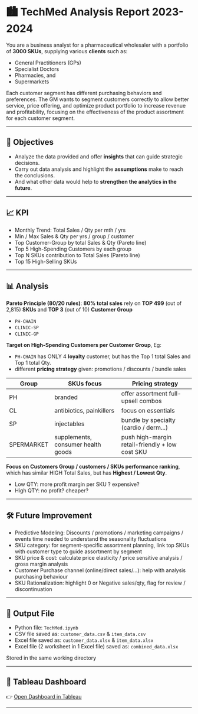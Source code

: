 # 🏙️ TechMed Analysis Report 2023-2024
You are a business analyst for a pharmaceutical wholesaler with a portfolio of **3000 SKUs**, supplying various **clients** such as:
- General Practitioners (GPs)
- Specialist Doctors
- Pharmacies, and
- Supermarkets

Each customer segment has different purchasing behaviors and preferences. The GM wants to segment customers correctly to allow better service, price offering, and optimize product portfolio to increase revenue and profitability, focusing on the effectiveness of the product assortment for each customer segment.

---

##  🧼 Objectives

- Analyze the data provided and offer **insights** that can guide strategic decisions.
- Carry out data analysis and highlight the **assumptions** make to reach the conclusions.
- And what other data would help to **strengthen the analytics in the future**.

---

## 📈 KPI

- Monthly Trend: Total Sales / Qty per mth / yrs
- Min / Max Sales & Qty per yrs / group / customer
- Top Customer-Group by total Sales & Qty (Pareto line)
- Top 5 High-Spending Customers by each group
- Top N SKUs contribution to Total Sales (Pareto line)
- Top 15 High-Selling SKUs

---

## 📊 Analysis

**Pareto Principle (80/20 rules)**: **80% total sales** rely on **TOP 499** (out of 2,815) **SKUs** and **TOP 3** (out of 10) **Customer Group**
- `PH-CHAIN`
- `CLINIC-SP`
- `CLINIC-GP`

**Target on High-Spending Customers per Customer Group**, Eg:
- `PH-CHAIN` has ONLY 4 **loyalty** customer, but has the Top 1 total Sales and Top 1 total Qty.
- different **pricing strategy** given: promotions / discounts / bundle sales
  
| Group     | SKUs focus                         | Pricing strategy                                 |
|-----------|------------------------------------|--------------------------------------------------|
| PH        | branded                            | offer assortment full-upsell combos              | 
| CL        | antibiotics, painkillers           | focus on essentials                              | 
| SP        | injectables                        | bundle by specialty (cardio / derm...)           | 
| SPERMARKET| supplements, consumer health goods | push high-margin retail-friendly + low cost SKU  |


**Focus on Customers Group / customers / SKUs performance ranking**, which has similar HIGH Total Sales, but has **Highest / Lowest Qty**.
- Low QTY: more profit margin per SKU ? expensive?
- High QTY: no profit? cheaper? 

---

## 🛠 Future Improvement

- Predictive Modeling: Discounts / promotions / marketing campaigns / events time needed to understand the seasonality fluctuations
- SKU category: for segment-specific assortment planning, link top SKUs with customer type to guide assortment by segment
- SKU price & cost: calculate price elasticity / price sensitive analysis / gross margin analysis
- Customer Purchase channel (online/direct sales/...): help with analysis purchasing behaviour
- SKU Rationalization: highlight 0 or Negative sales/qty, flag for review / discontinuation






---

## 📁 Output File

- Python file: `TechMed.ipynb`
- CSV file saved as: `customer_data.csv` & `item_data.csv` 
- Excel file saved as: `customer_data.xlsx` & `item_data.xlsx`
- Excel file (2 worksheet in 1 Excel file) saved as: `combined_data.xlsx` 

Stored in the same working directory  

---

## 🔗 Tableau Dashboard

👉 [Open Dashboard in Tableau](https://public.tableau.com/views/TechMed/Story1?:language=en-US&:sid=&:redirect=auth&:display_count=n&:origin=viz_share_link)

---
